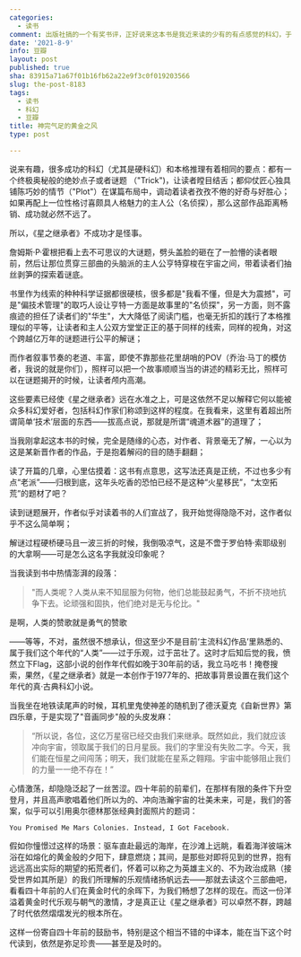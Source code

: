 ```yaml
---
categories:
  - 读书
comment: 出版社搞的一个有奖书评，正好说来这本书是我近来读的少有的有点感觉的科幻，于是recap了一下当时的感受，攒成了这篇，且备份。（注：最后拿了五个二等奖的一个，赚了300...)
date: '2021-8-9'
info: 豆瓣
layout: post
published: true
sha: 83915a71a67f01b16fb62a22e9f3c0f019203566
slug: the-post-8183
tags:
  - 读书
  - 科幻
  - 豆瓣
title: 神完气足的黄金之风
type: post

---
```



说来有趣，很多成功的科幻（尤其是硬科幻）和本格推理有着相同的要点：都有一个终极奥秘般的绝妙点子或者谜题 （"Trick")，让读者瞠目结舌；都仰仗匠心独具铺陈巧妙的情节（"Plot"）在谋篇布局中，调动着读者孜孜不倦的好奇与好胜心；如果再配上一位性格讨喜颇具人格魅力的主人公（名侦探），那么这部作品距离畅销、成功就必然不远了。

所以，《星之继承者》不成功才是怪事。

詹姆斯·P·霍根把看上去不可思议的大谜题，劈头盖脸的砸在了一脸懵的读者眼前，然后让那位贯穿三部曲的头脑派的主人公亨特穿梭在宇宙之间，带着读者们抽丝剥笋的探索着谜底。

书里作为线索的种种科学证据都很硬核，很多都是"我看不懂，但是大为震撼"，可是"偏技术管理"的取巧人设让亨特一方面是故事里的"名侦探"，另一方面，则不露痕迹的担任了读者们的"华生"，大大降低了阅读门槛，也毫无折扣的践行了本格推理似的平等，让读者和主人公双方堂堂正正的基于同样的线索，同样的视角，对这个跨越亿万年的谜题进行公平的解谜；

而作者叙事节奏的老道、丰富，即使不靠那些花里胡哨的POV（乔治·马丁的模仿者，我说的就是你们），照样可以把一个故事顺顺当当的讲述的精彩无比，照样可以在谜题揭开的时候，让读者颅内高潮。

这些要素已经使《星之继承者》远在水准之上，可是这依然不足以解释它何以能被众多科幻爱好者，包括科幻作家们称颂到这样的程度。在我看来，这里有着超出所谓简单‘技术’层面的东西——拔高点说，那就是所谓“魂道术器”的道理了；

当我刚拿起这本书的时候，完全是随缘的心态，对作者、背景毫无了解，一心以为这是某新晋作者的作品，于是抱着解闷的目的随手翻翻；

读了开篇的几章，心里估摸着：这书有点意思，这写法还真是正统，不过也多少有点“老派”——归根到底，这年头吃香的恐怕已经不是这种“火星移民”，“太空拓荒”的题材了吧？

读到谜题展开，作者似乎对读着书的人们宣战了，我开始觉得隐隐不对，这作者似乎不这么简单啊；

解谜过程硬桥硬马且一波三折的时候，我倒吸凉气，这是不啻于罗伯特·索耶级别的大拿啊——可是怎么这名字我就没印象呢？

当我读到书中热情澎湃的段落：

>"而人类呢？人类从来不知屈服为何物，他们总能鼓起勇气，不折不挠地抗争下去。论顽强和固执，他们绝对是无与伦比。"

是啊，人类的赞歌就是勇气的赞歌

——等等，不对，虽然很不想承认，但这至少不是目前‘主流科幻作品’里熟悉的、属于我们这个年代的“人类”——过于乐观，过于茁壮了。这时才后知后觉的我，愤然立下Flag，这部小说的创作年代假如晚于30年前的话，我立马吃书！掩卷搜索，果然，《星之继承者》就是一本创作于1977年的、把故事背景设置在我们这个年代的真·古典科幻小说。

当我坐在地铁读尾声的时候，耳机里鬼使神差的随机到了德沃夏克《自新世界》第四乐章，于是实现了"音画同步"般的头皮发麻：

>“所以说，各位，这亿万星宿已经交由我们来继承。既然如此，我们就应该冲向宇宙，领取属于我们的日月星辰。我们的字里没有失败二字。今天，我们能在恒星之间闯荡；明天，我们就能在星系之翱翔。宇宙中能够阻止我们的力量一一绝不存在！”  

心情激荡，却隐隐泛起了一丝苦涩。四十年前的前辈们，在那样有限的条件下升空登月，并且高声歌唱着他们所以为的、冲向浩瀚宇宙的壮美未来，可是，我们的答案，似乎可以引用奥尔德林那张经典封面照片的题词：

`You Promised Me Mars Colonies. Instead, I Got Facebook.`

假如你憧憬过这样的场景：驱车直赴最远的海岸，在沙滩上远眺，看着海洋彼端沐浴在如熔化的黄金般的夕阳下，肆意燃烧；其间，是那些对即将见到的世界，抱有远远高出实际的期望的拓荒者们，怀着可以称之为英雄主义的、不为政治成熟（接受世界如其所是）的我们所理解的乐观情绪扬帆远去——那就去读这个三部曲吧，看看四十年前的人们在黄金时代的余晖下，为我们畅想了怎样的现在。而这一份洋溢着黄金时代乐观与朝气的激情，才是真正让《星之继承者》可以卓然不群，跨越了时代依然熠熠发光的根本所在。

这样一份寄自四十年前的鼓励书，特别是这个相当不错的中译本，能在当下这个时代读到，依然是弥足珍贵——甚至是及时的。